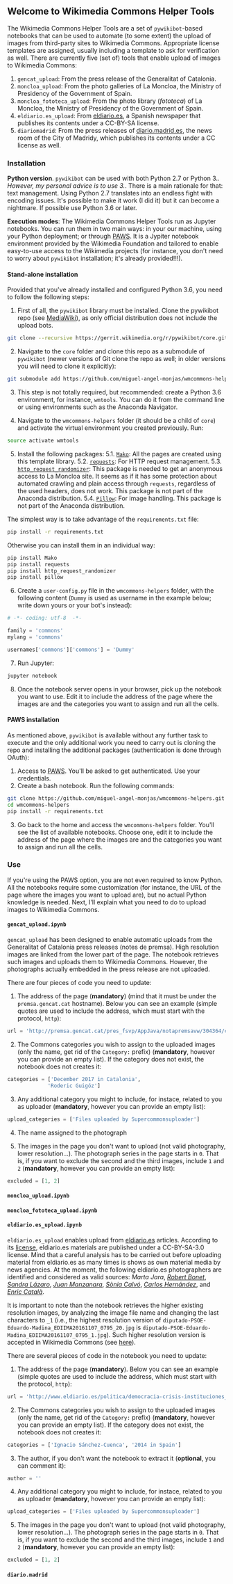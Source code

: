 ## Welcome to Wikimedia Commons Helper Tools

The Wikimedia Commons Helper Tools are a set of `pywikibot`-based notebooks that can be used to automate (to some extent) the upload of images from third-party sites to Wikimedia Commons. Appropriate license templates are assigned, usually including a template to ask for verification as well. There are currently five (set of) tools that enable upload of images to Wikimedia Commons:
1. `gencat_upload`: From the press release of the Generalitat of Catalonia.
2. `moncloa_upload`: From the photo galleries of La Moncloa, the Ministry of Presidency of the Government of Spain.
3. `moncloa_fototeca_upload`: From the photo library (*fototeca*) of La Moncloa, the Ministry of Presidency of the Government of Spain.
4. `eldiario.es_upload`: From [eldiario.es](http://www.eldiario.es/), a Spanish newspaper that publishes its contents under a CC-BY-SA license.
5. `diariomadrid`: From the press releases of [diario.madrid.es](http://diario.madrid.es/), the news room of the City of Madridy, which publishes its contents under a CC license as well.

### Installation
**Python version**. `pywikibot` can be used with both Python 2.7 or Python 3.*. However, my personal advice is to use 3.*. There is a main rationale for that: text management. Using Python 2.7 translates into an endless fight with encoding issues. It's possible to make it work (I did it) but it can become a nightmare. If possible use Python 3.6 or later.

**Execution modes**: The Wikimedia Commons Helper Tools run as Jupyter notebooks. You can run them in two main ways: in your our machine, using your Python deployment; or through [PAWS](https://wikitech.wikimedia.org/wiki/PAWS). It is a Jypiter notebook environment provided by the Wikimedia Foundation and tailored to enable easy-to-use access to the Wikimedia projects (for instance, you don't need to worry about `pywikibot` installation; it's already provided!!!).

#### Stand-alone installation
Provided that you've already installed and configured Python 3.6, you need to follow the following steps:

1. First of all, the `pywikibot` library must be installed. Clone the pywikibot repo (see [MediaWiki](https://www.mediawiki.org/wiki/Manual:Pywikibot/Gerrit#For_users)), as only official distribution does not include the upload bots.
```bash
git clone --recursive https://gerrit.wikimedia.org/r/pywikibot/core.git
```

2. Navigate to the `core` folder and clone this repo as a submodule of `pywikibot` (newer versions of Git clone the repo as well; in older versions you will need to clone it explicitly):
```bash
git submodule add https://github.com/miguel-angel-monjas/wmcommons-helpers.git
```
3. This step is not totally required, but recommended: create a Python 3.6 environment, for instance, `wmtools`. You can do it from the command line or using environments such as the Anaconda Navigator.

4. Navigate to the `wmcommons-helpers` folder (it should be a child of `core`) and activate the virtual environment you created previously. Run:
```bash
source activate wmtools
```

5. Install the following packages:
5.1. [`Mako`](http://www.makotemplates.org/): All the pages are created using this template library.
5.2. [`requests`](http://docs.python-requests.org/en/master/): For HTTP request management.
5.3. [`http_request_randomizer`](https://pypi.python.org/pypi/http-request-randomizer): This package is needed to get an anonymous access to La Moncloa site. It seems as if it has some protection about automated crawling and plain access through `requests`, regardless of the used headers, does not work. This package is not part of the Anaconda distribution.
5.4. [`Pillow`](https://pillow.readthedocs.io/en/latest/): For image handling. This package is not part of the Anaconda distribution.

The simplest way is to take advantage of the `requirements.txt` file:
```bash
pip install -r requirements.txt
```

Otherwise you can install them in an individual way:
```bash
pip install Mako
pip install requests
pip install http_request_randomizer
pip install pillow
```

6. Create a `user-config.py` file in the `wmcommons-helpers` folder, with the following content (`Dummy` is used as username in the example below; write down yours or your bot's instead):
```python
# -*- coding: utf-8  -*-

family = 'commons'
mylang = 'commons'

usernames['commons']['commons'] = 'Dummy'
```

7. Run Jupyter:
```bash
jupyter notebook
```

8. Once the notebook server opens in your browser, pick up the notebook you want to use. Edit it to include the address of the page where the images are and the categories you want to assign and run all the cells.

#### PAWS installation
As mentioned above, `pywikibot` is available without any further task to execute and the only additional work you need to carry out is cloning the repo and installing the additional packages (authentication is done through OAuth):
1. Access to [PAWS](https://paws.wmflabs.org/). You'll be asked to get authenticated. Use your credentials.
2. Create a bash notebook. Run the following commands:
```bash
git clone https://github.com/miguel-angel-monjas/wmcommons-helpers.git
cd wmcommons-helpers
pip install -r requirements.txt
```
3. Go back to the home and access the `wmcommons-helpers` folder. You'll see the list of available notebooks. Choose one, edit it to include the address of the page where the images are and the categories you want to assign and run all the cells.

### Use
If you're using the PAWS option, you are not even required to know Python. All the notebooks require some customization (for instance, the URL of the page where the images you want to upload are), but no actual Python knowledge is needed. Next, I'll explain what you need to do to upload images to Wikimedia Commons.

#### `gencat_upload.ipynb`
`gencat_upload` has been designed to enable automatic uploads from the Generalitat of Catalonia press releases (notes de premsa). High resolution images are linked from the lower part of the page. The notebook retrieves such images and uploads them to Wikimedia Commons. However, the photographs actually embedded in the press release are not uploaded.

There are four pieces of code you need to update:

1. The address of the page (**mandatory**) (mind that it must be under the `premsa.gencat.cat` hostname). Below you can see an example (simple quotes are used to include the address, which must start with the protocol, `http`):
```python
url = 'http://premsa.gencat.cat/pres_fsvp/AppJava/notapremsavw/304364/ca/bioinformatic-roderic-guigo-guanya-premi-nacional-recerca-2017.do'
```
2. The Commons categories you wish to assign to the uploaded images (only the name, get rid of the `Category:` prefix) (**mandatory**, however you can provide an empty list). If the category does not exist, the notebook does not creates it:
```python
categories = ['December 2017 in Catalonia',
             'Roderic Guigóz']
```
3. Any additional category you might to include, for instace, related to you as uploader (**mandatory**, however you can provide an empty list):
```python
upload_categories = ['Files uploaded by Supercommonsuploader']
```
4. The name assigned to the photograph

5. The images in the page you don't want to upload (not valid photography, lower resolution...). The photograph series in the page starts in `0`. That is, if you want to exclude the second and the third images, include `1` and `2` (**mandatory**, however you can provide an empty list):
```python
excluded = [1, 2]
```

#### `moncloa_upload.ipynb`

#### `moncloa_fototeca_upload.ipynb`

#### `eldiario.es_upload.ipynb`
`eldiario.es_upload` enables upload from [eldiario.es](http://www.eldiario.es/) articles. According to its [license](http://www.eldiario.es/licencia/), eldiario.es materials are published under a CC-BY-SA-3.0 license. Mind that a careful analysis has to be carried out before uploading material from eldiario.es as many times is shows as own material media by news agencies. At the moment, the following eldiario.es photographers are identified and considered as valid sources: *Marta Jara*, *[Robert Bonet](http://www.eldiario.es/autores/robert_bonet/)*, *[Sandra Lázaro](http://www.eldiario.es/autores/sandra_lazaro_-fotos/)*, *[Juan Manzanara](http://www.eldiario.es/autores/juan_manzanara/)*, *[Sònia Calvó](http://www.eldiario.es/autores/sonia_calvo/)*, *[Carlos Hernández](http://www.eldiario.es/autores/carlos_hernandez/)*, and *[Enric Català](http://www.eldiario.es/autores/enric_catala_-fotos/)*.

It is important to note than the notebook retrieves the higher existing resolution images, by analyzing the image file name and changing the last characters to `_1` (i.e., the highest resolution version of `diputado-PSOE-Eduardo-Madina_EDIIMA20161107_0795_20.jpg` is `diputado-PSOE-Eduardo-Madina_EDIIMA20161107_0795_1.jpg`). Such higher resolution version is accepted in Wikimedia Commons (see [here](https://commons.wikimedia.org/wiki/Commons:Deletion_requests/Files_uploaded_by_KOKUYO#Files_uploaded_by_KOKUYO_(talk_%C2%B7_contribs)_4)).

There are several pieces of code in the notebook you need to update:

1. The address of the page (**mandatory**). Below you can see an example (simple quotes are used to include the address, which must start with the protocol, `http`):
```python
url = 'http://www.eldiario.es/politica/democracia-crisis-instituciones_0_234126756.html'
```
2. The Commons categories you wish to assign to the uploaded images (only the name, get rid of the `Category:` prefix) (**mandatory**, however you can provide an empty list). If the category does not exist, the notebook does not creates it:
```python
categories = ['Ignacio Sánchez-Cuenca', '2014 in Spain']
```
3. The author, if you don't want the notebook to extract it (**optional**, you can comment it):
```python
author = ''
```
4. Any additional category you might to include, for instace, related to you as uploader (**mandatory**, however you can provide an empty list):
```python
upload_categories = ['Files uploaded by Supercommonsuploader']
```
5. The images in the page you don't want to upload (not valid photography, lower resolution...). The photograph series in the page starts in `0`. That is, if you want to exclude the second and the third images, include `1` and `2` (**mandatory**, however you can provide an empty list):
```python
excluded = [1, 2]
```

#### `diario.madrid`
